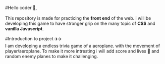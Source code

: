 #Hello coder 👋, <br>  
This repository is made for practicing the **front end** of the web.
i will be developing this game to have stronger grip on the many topic of **CSS** and **vanilla Javascript**.

#Introduction to project ✈️✈️<br>
I am developing a endless trivia game of a aeroplane. with the movement of player/aeroplane. 
To make it more intresting i will add score and lives 💖 and random enemy planes to make it challenging.

